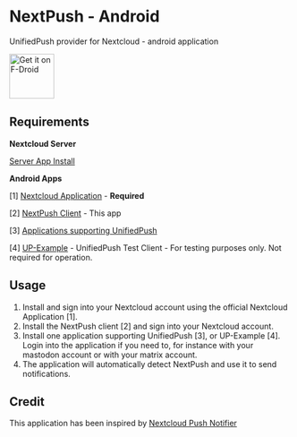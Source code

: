 # NextPush - Android

UnifiedPush provider for Nextcloud - android application 

[<img src="https://fdroid.gitlab.io/artwork/badge/get-it-on.png"
     alt="Get it on F-Droid"
     height="80">](https://f-droid.org/packages/org.unifiedpush.distributor.nextpush/)

## Requirements

**Nextcloud Server**

[Server App Install](https://github.com/UP-NextPush/server-app)

**Android Apps**

[1] [Nextcloud Application](https://f-droid.org/packages/com.nextcloud.client/) - **Required**

[2] [NextPush Client](https://f-droid.org/en/packages/org.unifiedpush.distributor.nextpush/) - This app

[3] [Applications supporting UnifiedPush](https://unifiedpush.org/users/apps/)

[4] [UP-Example](https://f-droid.org/en/packages/org.unifiedpush.example/) - UnifiedPush Test Client - For testing purposes only. Not required for operation.

## Usage

1. Install and sign into your Nextcloud account using the official Nextcloud Application [1].
2. Install the NextPush client [2] and sign into your Nextcloud account.
3. Install one application supporting UnifiedPush [3], or UP-Example [4]. Login into the application if you need to, for instance with your mastodon account or with your matrix account.
4. The application will automatically detect NextPush and use it to send notifications.

## Credit

This application has been inspired by [Nextcloud Push Notifier](https://gitlab.com/Nextcloud-Push/nextcloud-push-notifier)
